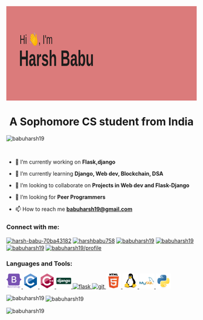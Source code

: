<img align="center" alt="Coding" width="1500" height="250" src="https://github.com/babuharsh19/babuharsh19/blob/main/header.png">
<h1 align="center">A Sophomore CS student from India</h1>

<p align="left"> <img src="https://komarev.com/ghpvc/?username=babuharsh19&label=Profile%20views&color=0e75b6&style=flat" alt="babuharsh19" /> </p>

<p align="left"> <a href="https://twitter.com/" target="blank"><img src="https://img.shields.io/twitter/follow/?logo=twitter&style=for-the-badge" alt="" /></a> </p>

- 🔭 I’m currently working on **Flask,django**

- 🌱 I’m currently learning **Django, Web dev, Blockchain, DSA**

- 👯 I’m looking to collaborate on **Projects in Web dev and Flask-Django**

- 🤝 I’m looking for **Peer Programmers**

- 📫 How to reach me **babuharsh19@gmail.com**

<h3 align="left">Connect with me:</h3>
<p align="left">
<a href="https://linkedin.com/in/harsh-babu-70ba43182" target="blank"><img align="center" src="https://raw.githubusercontent.com/rahuldkjain/github-profile-readme-generator/master/src/images/icons/Social/linked-in-alt.svg" alt="harsh-babu-70ba43182" height="30" width="40" /></a>
<a href="https://instagram.com/harshbabu758" target="blank"><img align="center" src="https://raw.githubusercontent.com/rahuldkjain/github-profile-readme-generator/master/src/images/icons/Social/instagram.svg" alt="harshbabu758" height="30" width="40" /></a>
<a href="https://www.codechef.com/users/babuharsh19" target="blank"><img align="center" src="https://cdn.jsdelivr.net/npm/simple-icons@3.1.0/icons/codechef.svg" alt="babuharsh19" height="30" width="40" /></a>
<a href="https://codeforces.com/profile/babuharsh19" target="blank"><img align="center" src="https://raw.githubusercontent.com/rahuldkjain/github-profile-readme-generator/master/src/images/icons/Social/codeforces.svg" alt="babuharsh19" height="30" width="40" /></a>
<a href="https://www.leetcode.com/babuharsh19" target="blank"><img align="center" src="https://raw.githubusercontent.com/rahuldkjain/github-profile-readme-generator/master/src/images/icons/Social/leet-code.svg" alt="babuharsh19" height="30" width="40" /></a>
<a href="https://auth.geeksforgeeks.org/user/babuharsh19/profile" target="blank"><img align="center" src="https://raw.githubusercontent.com/rahuldkjain/github-profile-readme-generator/master/src/images/icons/Social/geeks-for-geeks.svg" alt="babuharsh19/profile" height="30" width="40" /></a>
</p>

<h3 align="left">Languages and Tools:</h3>
<p align="left"> <a href="https://getbootstrap.com" target="_blank" rel="noreferrer"> <img src="https://raw.githubusercontent.com/devicons/devicon/master/icons/bootstrap/bootstrap-plain-wordmark.svg" alt="bootstrap" width="40" height="40"/> </a> <a href="https://www.cprogramming.com/" target="_blank" rel="noreferrer"> <img src="https://raw.githubusercontent.com/devicons/devicon/master/icons/c/c-original.svg" alt="c" width="40" height="40"/> </a> <a href="https://www.w3schools.com/cpp/" target="_blank" rel="noreferrer"> <img src="https://raw.githubusercontent.com/devicons/devicon/master/icons/cplusplus/cplusplus-original.svg" alt="cplusplus" width="40" height="40"/> </a> <a href="https://www.djangoproject.com/" target="_blank" rel="noreferrer"> <img src="https://raw.githubusercontent.com/devicons/devicon/master/icons/django/django-original.svg" alt="django" width="40" height="40"/> </a> <a href="https://flask.palletsprojects.com/" target="_blank" rel="noreferrer"> <img src="https://www.vectorlogo.zone/logos/pocoo_flask/pocoo_flask-icon.svg" alt="flask" width="40" height="40"/> </a> <a href="https://git-scm.com/" target="_blank" rel="noreferrer"> <img src="https://www.vectorlogo.zone/logos/git-scm/git-scm-icon.svg" alt="git" width="40" height="40"/> </a> <a href="https://www.w3.org/html/" target="_blank" rel="noreferrer"> <img src="https://raw.githubusercontent.com/devicons/devicon/master/icons/html5/html5-original-wordmark.svg" alt="html5" width="40" height="40"/> </a> <a href="https://www.linux.org/" target="_blank" rel="noreferrer"> <img src="https://raw.githubusercontent.com/devicons/devicon/master/icons/linux/linux-original.svg" alt="linux" width="40" height="40"/> </a> <a href="https://www.mysql.com/" target="_blank" rel="noreferrer"> <img src="https://raw.githubusercontent.com/devicons/devicon/master/icons/mysql/mysql-original-wordmark.svg" alt="mysql" width="40" height="40"/> </a> <a href="https://www.python.org" target="_blank" rel="noreferrer"> <img src="https://raw.githubusercontent.com/devicons/devicon/master/icons/python/python-original.svg" alt="python" width="40" height="40"/> </a> </p>

<p><img align="left" src="https://github-readme-stats.vercel.app/api/top-langs?username=babuharsh19&show_icons=true&locale=en&layout=compact" alt="babuharsh19" /></p>

<p>&nbsp;<img align="center" src="https://github-readme-stats.vercel.app/api?username=babuharsh19&show_icons=true&locale=en" alt="babuharsh19" /></p>

<p><img align="center" src="https://github-readme-streak-stats.herokuapp.com/?user=babuharsh19&" alt="babuharsh19" /></p>
